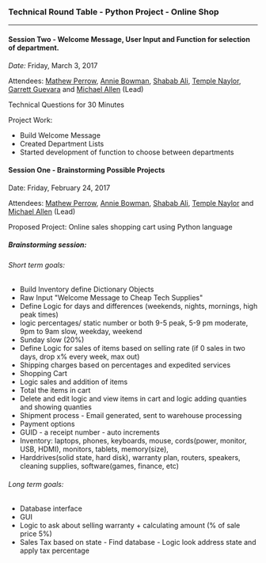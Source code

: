 ### Technical Round Table - Python Project - Online Shop
***

#### Session Two - Welcome Message, User Input and Function for selection of department.

*Date:* Friday, March 3, 2017

Attendees: [Mathew Perrow](https://github.com/mportland), [Annie Bowman](https://github.com/abvolatile), [Shabab Ali](https://github.com/shababali), [Temple Naylor](https://github.com/templenaylor), [Garrett Guevara](https://github.com/gcguevara) and [Michael Allen](https://github.com/mrmichaelgallen) (Lead) 

Technical Questions for 30 Minutes

Project Work:
* Build Welcome Message
* Created Department Lists
* Started development of function to choose between departments

#### Session One - Brainstorming Possible Projects

Date: Friday, February 24, 2017

Attendees: [Mathew Perrow](https://github.com/mportland), [Annie Bowman](https://github.com/abvolatile), [Shabab Ali](https://github.com/shababali), [Temple Naylor](https://github.com/templenaylor) and [Michael Allen](https://github.com/mrmichaelgallen) (Lead) 

Proposed Project: Online sales shopping cart using Python language

##### Brainstorming session:

###### Short term goals:
* Build Inventory define Dictionary Objects
* Raw Input "Welcome Message to Cheap Tech Supplies"
* Define Logic for days and differences (weekends, nights, mornings, high peak times)
* logic percentages/ static number or both 9-5 peak, 5-9 pm moderate, 9pm to 9am slow, weekday, weekend
* Sunday slow (20%)
* Define Logic for sales of items based on selling rate (if 0 sales in two days, drop x% every week, max out)
* Shipping charges based on percentages and expedited services
* Shopping Cart
* Logic sales and addition of items
* Total the items in cart
* Delete and edit logic and view items in cart and logic adding quanties and showing quanties
* Shipment process - Email generated, sent to warehouse processing
* Payment options
* GUID - a receipt number - auto increments
* Inventory: laptops, phones, keyboards, mouse, cords(power, monitor, USB, HDMI), monitors, tablets, memory(size),
* Harddrives(solid state, hard disk), warranty plan, routers, speakers, cleaning supplies, software(games, finance, etc)
 
###### Long term goals:
* Database interface
* GUI
* Logic to ask about selling warranty + calculating amount (% of sale price 5%)
* Sales Tax based on state - Find database - Logic look address state and apply tax percentage

